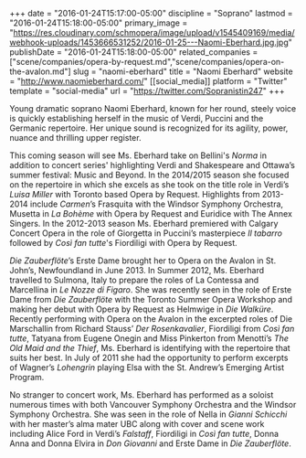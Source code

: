 +++
date = "2016-01-24T15:17:00-05:00"
discipline = "Soprano"
lastmod = "2016-01-24T15:18:00-05:00"
primary_image = "https://res.cloudinary.com/schmopera/image/upload/v1545409169/media/webhook-uploads/1453666531252/2016-01-25---Naomi-Eberhard.jpg.jpg"
publishDate = "2016-01-24T15:18:00-05:00"
related_companies = ["scene/companies/opera-by-request.md","scene/companies/opera-on-the-avalon.md"]
slug = "naomi-eberhard"
title = "Naomi Eberhard"
website = "http://www.naomieberhard.com/"
[[social_media]]
platform = "Twitter"
template = "social-media"
url = "https://twitter.com/Sopranistin247"
+++

Young dramatic soprano Naomi Eberhard, known for her round, steely voice is quickly establishing herself in the music of Verdi, Puccini and the Germanic repertoire. Her unique sound is recognized for its agility, power, nuance and thrilling upper register.

This coming season will see Ms. Eberhard take on Bellini's *Norma* in addition to concert series' highlighting Verdi and Shakespeare and Ottawa’s summer festival: Music and Beyond. In the 2014/2015 season she focused on the repertoire in which she excels as she took on the title role in Verdi’s *Luisa Miller* with Toronto based Opera by Request. Highlights from 2013-2014 include *Carmen*’s Frasquita with the Windsor Symphony Orchestra, Musetta in *La Bohème* with Opera by Request and Euridice with The Annex Singers. In the 2012-2013 season Ms. Eberhard premiered with Calgary Concert Opera in the role of Giorgetta in Puccini’s masterpiece *Il tabarro* followed by *Così fan tutte*'s Fiordiligi with Opera by Request. 

*Die Zauberflöte*’s Erste Dame brought her to Opera on the Avalon in St. John’s, Newfoundland in June 2013. In Summer 2012, Ms. Eberhard travelled to Sulmona, Italy to prepare the roles of La Contessa and Marcellina in *Le Nozze di Figaro*. She was recently seen in the role of Erste Dame from *Die Zauberflöte* with the Toronto Summer Opera Workshop and making her debut with Opera by Request as Helmwige in *Die Walküre*. Recently performing with Opera on the Avalon in the excerpted roles of Die Marschallin from Richard Stauss’ *Der Rosenkavalier*, Fiordiligi from *Così fan tutte*, Tatyana from Eugene Onegin and Miss Pinkerton from Menotti’s *The Old Maid and the Thief*, Ms. Eberhard is identifying with the repertoire that suits her best. In July of 2011 she had the opportunity to perform excerpts of Wagner’s *Lohengrin* playing Elsa with the St. Andrew’s Emerging Artist Program.

No stranger to concert work, Ms. Eberhard has performed as a soloist numerous times with both Vancouver Symphony Orchestra and the Windsor Symphony Orchestra. She was seen in the role of Nella in *Gianni Schicchi* with her master’s alma mater UBC along with cover and scene work including Alice Ford in Verdi’s *Falstaff*, Fiordiligi in *Così fan tutte*, Donna Anna and Donna Elvira in *Don Giovanni* and Erste Dame in *Die Zauberflöte*. 
